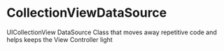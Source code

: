 # CollectionViewDataSource
UICollectionView DataSource Class that moves away repetitive code and helps keeps the View Controller light
